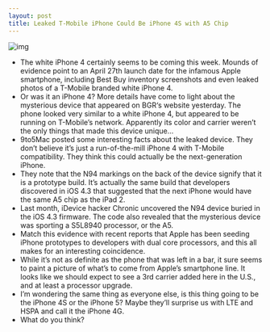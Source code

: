 ```yaml
---
layout: post
title: Leaked T-Mobile iPhone Could Be iPhone 4S with A5 Chip
---
```

![img](http://media.idownloadblog.com/wp-content/uploads/2011/04/n94.png)
* The white iPhone 4 certainly seems to be coming this week. Mounds of evidence point to an April 27th launch date for the infamous Apple smartphone, including Best Buy inventory screenshots and even leaked photos of a T-Mobile branded white iPhone 4.
* Or was it an iPhone 4? More details have come to light about the mysterious device that appeared on BGR‘s website yesterday. The phone looked very similar to a white iPhone 4, but appeared to be running on T-Mobile’s network. Apparently its color and carrier weren’t the only things that made this device unique…
* 9to5Mac posted some interesting facts about the leaked device. They don’t believe it’s just a run-of-the-mill iPhone 4 with T-Mobile compatibility. They think this could actually be the next-generation iPhone.
* They note that the N94 markings on the back of the device signify that it is a prototype build. It’s actually the same build that developers discovered in iOS 4.3 that suggested that the next iPhone would have the same A5 chip as the iPad 2.
* Last month, iDevice hacker Chronic uncovered the N94 device buried in the iOS 4.3 firmware. The code also revealed that the mysterious device was sporting a S5L8940 processor, or the A5.
* Match this evidence with recent reports that Apple has been seeding iPhone prototypes to developers with dual core processors, and this all makes for an interesting coincidence.
* While it’s not as definite as the phone that was left in a bar, it sure seems to paint a picture of what’s to come from Apple’s smartphone line. It looks like we should expect to see a 3rd carrier added here in the U.S., and at least a processor upgrade.
* I’m wondering the same thing as everyone else, is this thing going to be the iPhone 4S or the iPhone 5? Maybe they’ll surprise us with LTE and HSPA and call it the iPhone 4G.
* What do you think?

